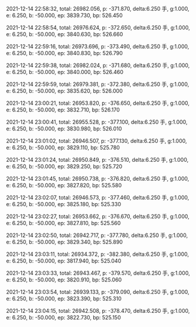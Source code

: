 2021-12-14 22:58:32, total: 26982.056, p: -371.870, delta:6.250 手, g:1.000, e: 6.250, b: -50.000, ep: 3839.730, bp: 526.450

2021-12-14 22:58:54, total: 26976.624, p: -372.650, delta:6.250 手, g:1.000, e: 6.250, b: -50.000, ep: 3840.630, bp: 526.660

2021-12-14 22:59:16, total: 26973.696, p: -373.490, delta:6.250 手, g:1.000, e: 6.250, b: -50.000, ep: 3840.830, bp: 526.790

2021-12-14 22:59:38, total: 26982.024, p: -371.680, delta:6.250 手, g:1.000, e: 6.250, b: -50.000, ep: 3840.000, bp: 526.460

2021-12-14 22:59:59, total: 26979.381, p: -372.380, delta:6.250 手, g:1.000, e: 6.250, b: -50.000, ep: 3835.620, bp: 526.000

2021-12-14 23:00:21, total: 26953.820, p: -376.650, delta:6.250 手, g:1.000, e: 6.250, b: -50.000, ep: 3832.710, bp: 526.170

2021-12-14 23:00:41, total: 26955.528, p: -377.100, delta:6.250 手, g:1.000, e: 6.250, b: -50.000, ep: 3830.980, bp: 526.010

2021-12-14 23:01:02, total: 26946.507, p: -377.130, delta:6.250 手, g:1.000, e: 6.250, b: -50.000, ep: 3829.110, bp: 525.780

2021-12-14 23:01:24, total: 26950.849, p: -376.510, delta:6.250 手, g:1.000, e: 6.250, b: -50.000, ep: 3829.250, bp: 525.720

2021-12-14 23:01:45, total: 26950.738, p: -376.820, delta:6.250 手, g:1.000, e: 6.250, b: -50.000, ep: 3827.820, bp: 525.580

2021-12-14 23:02:07, total: 26946.573, p: -377.460, delta:6.250 手, g:1.000, e: 6.250, b: -50.000, ep: 3825.180, bp: 525.330

2021-12-14 23:02:27, total: 26953.662, p: -376.670, delta:6.250 手, g:1.000, e: 6.250, b: -50.000, ep: 3827.810, bp: 525.560

2021-12-14 23:02:50, total: 26942.717, p: -377.780, delta:6.250 手, g:1.000, e: 6.250, b: -50.000, ep: 3829.340, bp: 525.890

2021-12-14 23:03:11, total: 26934.372, p: -382.380, delta:6.250 手, g:1.000, e: 6.250, b: -50.000, ep: 3817.940, bp: 525.040

2021-12-14 23:03:33, total: 26943.467, p: -379.570, delta:6.250 手, g:1.000, e: 6.250, b: -50.000, ep: 3820.910, bp: 525.060

2021-12-14 23:03:54, total: 26939.133, p: -379.090, delta:6.250 手, g:1.000, e: 6.250, b: -50.000, ep: 3823.390, bp: 525.310

2021-12-14 23:04:15, total: 26942.508, p: -378.470, delta:6.250 手, g:1.000, e: 6.250, b: -50.000, ep: 3822.730, bp: 525.150